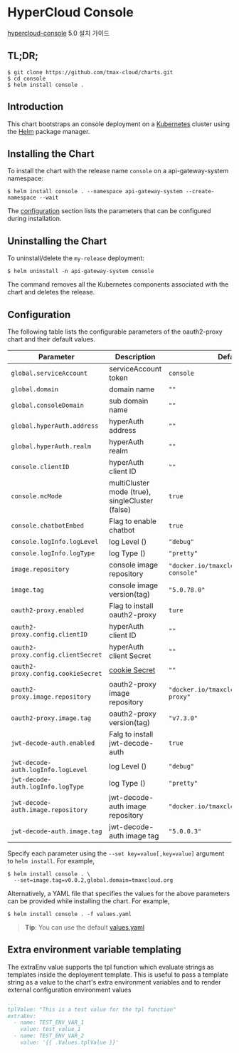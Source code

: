 # HyperCloud Console

[hypercloud-console](https://github.com/tmax-cloud/console) 5.0 설치 가이드  

## TL;DR;

```console
$ git clone https://github.com/tmax-cloud/charts.git
$ cd console
$ helm install console .
```

## Introduction

This chart bootstraps an console deployment on a [Kubernetes](http://kubernetes.io) cluster using the [Helm](https://helm.sh) package manager.

## Installing the Chart

To install the chart with the release name `console` on a api-gateway-system namespace:

```console
$ helm install console . --namespace api-gateway-system --create-namespace --wait
```

The [configuration](#configuration) section lists the parameters that can be configured during installation.

## Uninstalling the Chart

To uninstall/delete the `my-release` deployment:

```console
$ helm uninstall -n api-gateway-system console
```

The command removes all the Kubernetes components associated with the chart and deletes the release.

## Configuration

The following table lists the configurable parameters of the oauth2-proxy chart and their default values.

| Parameter                          | Description                                                                              | Default                                      |
|------------------------------------|------------------------------------------------------------------------------------------|----------------------------------------------|
| `global.serviceAccount`            | serviceAccount token                                                                     | `console`                                    |
| `global.domain`                    | domain name                                                                              | `""`                                         |
| `global.consoleDomain`             | sub domain name                                                                          | `""`                                         |
| `global.hyperAuth.address`         | hyperAuth address                                                                        | `""`                                         |
| `global.hyperAuth.realm`           | hyperAuth realm                                                                          | `""`                                         |
| `console.clientID`                 | hyperAuth client ID                                                                      | `""`                                         |
| `console.mcMode`                   | multiCluster mode (true), singleCluster (false)                                          | `true`                                       |
| `console.chatbotEmbed`             | Flag to enable chatbot                                                                   | `true`                                       |
| `console.logInfo.logLevel`         | log Level ()                                                                             | `"debug"`                                    |
| `console.logInfo.logType`          | log Type ()                                                                              | `"pretty"`                                   |
| `image.repository`                 | console image repository                                                                 | `"docker.io/tmaxcloudck/hypercloud-console"` |
| `image.tag`                        | console image version(tag)                                                               | `"5.0.78.0"`                                 |
| `oauth2-proxy.enabled`             | Flag to install oauth2-proxy                                                             | `ture`                                       |
| `oauth2-proxy.config.clientID`     | hyperAuth client ID                                                                      | `""`                                         |
| `oauth2-proxy.config.clientSecret` | hyperAuth client Secret                                                                  | `""`                                         |
| `oauth2-proxy.config.cookieSecret` | [cookie Secret](https://oauth2-proxy.github.io/oauth2-proxy/docs/configuration/overview) | `""`                                         | 
| `oauth2-proxy.image.repository`    | oauth2-proxy image repository                                                            | `"docker.io/tmaxcloudck/oauth2-proxy"`       |
| `oauth2-proxy.image.tag`           | oauth2-proxy version(tag)                                                                | `"v7.3.0"`                                   |
| `jwt-decode-auth.enabled`          | Falg to install jwt-decode-auth                                                          | `true`                                       |
| `jwt-decode-auth.logInfo.logLevel` | log Level ()                                                                             | `"debug"`                                    |
| `jwt-decode-auth.logInfo.logType`  | log Type ()                                                                              | `"pretty"`                                   |
| `jwt-decode-auth.image.repository` | jwt-decode-auth image repository                                                         | `"docker.io/tmaxcloudck/jwt-decode"`         |
| `jwt-decode-auth.image.tag`        | jwt-decode-auth image tag                                                                | `"5.0.0.3"`                                  |

Specify each parameter using the `--set key=value[,key=value]` argument to `helm install`. For example,

```console
$ helm install console . \
  --set=image.tag=v0.0.2,global.domain=tmaxcloud.org
```

Alternatively, a YAML file that specifies the values for the above parameters can be provided while installing the chart. For example,

```console
$ helm install console . -f values.yaml
```

> **Tip**: You can use the default [values.yaml](values.yaml)


## Extra environment variable templating
The extraEnv value supports the tpl function which evaluate strings as templates inside the deployment template.
This is useful to pass a template string as a value to the chart's extra environment variables and to render external configuration environment values


```yaml
...
tplValue: "This is a test value for the tpl function"
extraEnv:
  - name: TEST_ENV_VAR_1
    value: test_value_1
  - name: TEST_ENV_VAR_2
    value: '{{ .Values.tplValue }}'
```